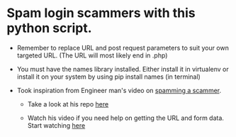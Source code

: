Spam login scammers with this python script.
=============

- Remember to replace URL and post request parameters to suit your own targeted URL. (The URL will most likely end in .php)

- You must have the names library installed. Either install it in virtualenv or install it on your system by using pip install names (in terminal)

- Took inspiration from Engineer man's video on [spamming a scammer](https://www.youtube.com/watch?v=UtNYzv8gLbs). 

    - Take a look at his repo [here](https://github.com/engineer-man/youtube/tree/master/033)

    - Watch his video if you need help on getting the URL and form data. Start watching [here](https://youtu.be/UtNYzv8gLbs?t=40)